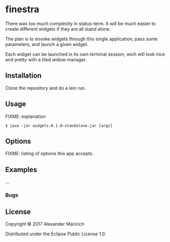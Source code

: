 # finestra

There was too much complexity in status-term. It will be much easier to create
different widgets if they are all stand alone.

The plan is to envoke widgets through this single application, pass some
parameters, and launch a given widget.

Each widget can be launched in its own terminal session, wich will look nice and
pretty with a tiled widow manager.

## Installation

Clone the repository and do a lein run.

## Usage

FIXME: explanation

    $ java -jar widgets-0.1.0-standalone.jar [args]

## Options

FIXME: listing of options this app accepts.

## Examples

...

### Bugs


## License

Copyright © 2017 Alexander Maricich

Distributed under the Eclipse Public License 1.0.
